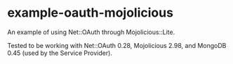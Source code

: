 example-oauth-mojolicious
=========================

An example of using Net::OAuth through Mojolicious::Lite.

Tested to be working with Net::OAuth 0.28, Mojolicious 2.98, and MongoDB 0.45 (used by the Service Provider).
